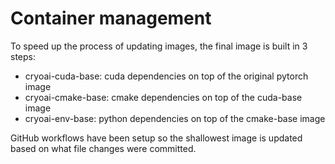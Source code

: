 # Container management

To speed up the process of updating images, the final image is built in 3 steps:
- cryoai-cuda-base: cuda dependencies on top of the original pytorch image
- cryoai-cmake-base: cmake dependencies on top of the cuda-base image
- cryoai-env-base: python dependencies on top of the cmake-base image

GitHub workflows have been setup so the shallowest image is updated based on what file changes were committed.